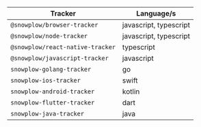 | **Tracker**                      | **Language/s**         |
| -------------------------------- | ---------------------- |
| `@snowplow/browser-tracker`      | javascript, typescript |
| `@snowplow/node-tracker`         | javascript, typescript |
| `@snowplow/react-native-tracker` | typescript             |
| `@snowplow/javascript-tracker`   | javascript             |
| `snowplow-golang-tracker`        | go                     |
| `snowplow-ios-tracker`           | swift                  |
| `snowplow-android-tracker`       | kotlin                 |
| `snowplow-flutter-tracker`       | dart                   |
| `snowplow-java-tracker`          | java                   |
